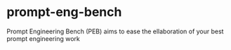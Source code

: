 # prompt-eng-bench
Prompt Engineering Bench (PEB) aims to ease the ellaboration of your best prompt engineering work
